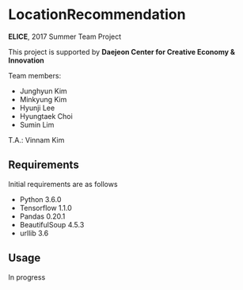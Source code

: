 # LocationRecommendation

__ELICE__, 2017 Summer Team Project

This project is supported by __Daejeon Center for Creative Economy & Innovation__

Team members:

* Junghyun Kim
* Minkyung Kim
* Hyunji Lee
* Hyungtaek Choi
* Sumin Lim

T.A.: Vinnam Kim

## Requirements

Initial requirements are as follows

* Python 3.6.0
* Tensorflow 1.1.0
* Pandas 0.20.1
* BeautifulSoup 4.5.3
* urllib 3.6


## Usage

In progress
